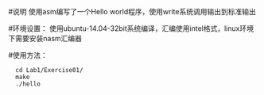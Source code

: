 #说明
使用asm编写了一个Hello world程序，使用write系统调用输出到标准输出

#环境设置：
使用ubuntu-14.04-32bit系统编译，汇编使用intel格式，linux环境下需要安装nasm汇编器

#使用方法：
```
  cd Lab1/Exercise01/
  make
  ./hello
```
